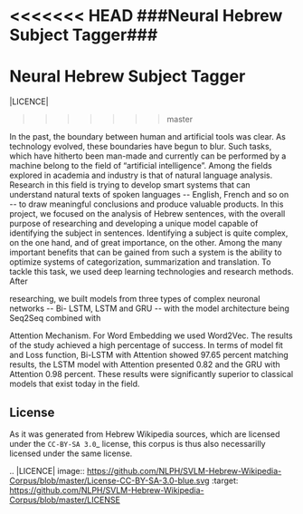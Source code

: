 <<<<<<< HEAD
###Neural Hebrew Subject Tagger###
=======
Neural Hebrew Subject Tagger
=================================
|LICENCE|
>>>>>>> master

In the past, the boundary between human and artificial tools was clear. As technology
evolved, these boundaries have begun to blur. Such tasks, which have hitherto been
man-made and currently can be performed by a machine belong to the field of “artificial
intelligence”.
Among the fields explored in academia and industry is that of natural language analysis.
Research in this field is trying to develop smart systems that can understand natural texts
of spoken languages -- English, French and so on -- to draw meaningful conclusions and
produce valuable products.
In this project, we focused on the analysis of Hebrew sentences, with the overall purpose
of researching and developing a unique model capable of identifying the subject in
sentences. Identifying a subject is quite complex, on the one hand, and of great
importance, on the other. Among the many important benefits that can be gained from
such a system is the ability to optimize systems of categorization, summarization and
translation.
To tackle this task, we used deep learning technologies and research methods. After

researching, we built models from three types of complex neuronal networks -- Bi-
LSTM, LSTM and GRU -- with the model architecture being Seq2Seq combined with

Attention Mechanism. For Word Embedding we used Word2Vec.
The results of the study achieved a high percentage of success. In terms of model fit and
Loss function, Bi-LSTM with Attention showed 97.65 percent matching results, the
LSTM model with Attention presented 0.82 and the GRU with Attention 0.98 percent.
These results were significantly superior to classical models that exist today in the field.

License
-------

As it was generated from Hebrew Wikipedia sources, which are licensed under the `CC-BY-SA 3.0`_  license, this corpus is thus also necessarilly licensed under the same license.

.. |LICENCE| image:: https://github.com/NLPH/SVLM-Hebrew-Wikipedia-Corpus/blob/master/License-CC-BY-SA-3.0-blue.svg
  :target: https://github.com/NLPH/SVLM-Hebrew-Wikipedia-Corpus/blob/master/LICENSE
